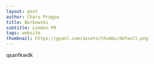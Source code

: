```yaml
---
layout: post
author: Charu Pragya
title: Borkowski
subtitle: London PR
tags: website
thumbnail: https://gyanl.com/assets/thumbs/default.png
---
```


qsanfkwdk
